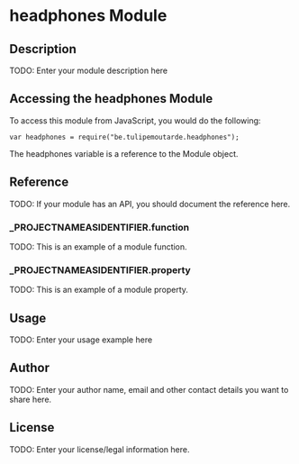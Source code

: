 # headphones Module

## Description

TODO: Enter your module description here

## Accessing the headphones Module

To access this module from JavaScript, you would do the following:

	var headphones = require("be.tulipemoutarde.headphones");

The headphones variable is a reference to the Module object.	

## Reference

TODO: If your module has an API, you should document
the reference here.

### ___PROJECTNAMEASIDENTIFIER__.function

TODO: This is an example of a module function.

### ___PROJECTNAMEASIDENTIFIER__.property

TODO: This is an example of a module property.

## Usage

TODO: Enter your usage example here

## Author

TODO: Enter your author name, email and other contact
details you want to share here. 

## License

TODO: Enter your license/legal information here.
